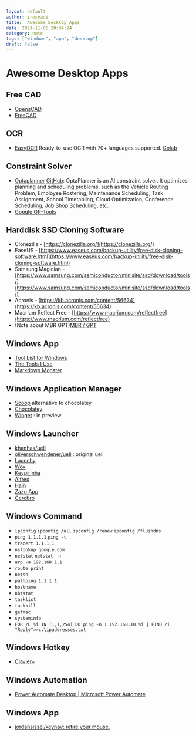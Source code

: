 ```yaml
---
layout: default
author: irosyadi
title:  Awesome Desktop Apps
date: 2021-11-05 20:34:24
category: note
tags: ["windows", "app", "desktop"]
draft: false
---
```


# Awesome Desktop Apps

## Free CAD
- [OpensCAD](https://www.openscad.org/)
- [FreeCAD](https://www.freecadweb.org/)

## OCR
- [EasyOCR](https://github.com/JaidedAI/EasyOCR) Ready-to-use OCR with 70+ languages supported. [Colab](https://colab.fan/easyocr)

## Constraint Solver
- [Optaplanner](https://www.optaplanner.org/) [GitHub](https://github.com/kiegroup/optaplanner): OptaPlanner is an AI constraint solver. It optimizes planning and scheduling problems, such as the Vehicle Routing Problem, Employee Rostering, Maintenance Scheduling, Task Assignment, School Timetabling, Cloud Optimization, Conference Scheduling, Job Shop Scheduling, etc.
- [Google OR-Tools](https://developers.google.com/optimization/)

## Harddisk SSD Cloning Software
- Clonezilla - [https://clonezilla.org/](https://clonezilla.org/)
- EaseUS - [https://www.easeus.com/backup-utility/free-disk-cloning-software.html](https://www.easeus.com/backup-utility/free-disk-cloning-software.html)
- Samsung Magician - [https://www.samsung.com/semiconductor/minisite/ssd/download/tools/](https://www.samsung.com/semiconductor/minisite/ssd/download/tools/)
- Acronis - [https://kb.acronis.com/content/56634](https://kb.acronis.com/content/56634)
- Macrium Reflect Free - [https://www.macrium.com/reflectfree](https://www.macrium.com/reflectfree)
- (Note about MBR GPT)[MBR / GPT](https://www.howtogeek.com/193669/whats-the-difference-between-gpt-and-mbr-when-partitioning-a-drive)

## Windows App
- [Tool List for Windows](https://www.hanselman.com/blog/scott-hanselmans-2021-ultimate-developer-and-power-users-tool-list-for-windows)
- [The Tools I Use](https://nickjanetakis.com/blog/the-tools-i-use)
- [Markdown Monster](https://markdownmonster.west-wind.com/)

## Windows Application Manager
- [Scoop](https://scoop.sh/) alternative to chocolatey
- [Chocolatey](https://chocolatey.org/)
- [Winget](https://docs.microsoft.com/en-us/windows/package-manager/winget/?WT.mc_id=-blog-scottha) : in preview

## Windows Launcher
- [khanhas/ueli](https://github.com/khanhas/ueli)
- [oliverschwendener/ueli](https://github.com/oliverschwendener/ueli) : original ueli
- [Launchy](https://www.launchy.net/)
- [Wox](https://github.com/Wox-launcher/Wox)
- [Keypirinha](http://keypirinha.com/)
- [Alfred](https://www.alfredapp.com/)
- [Hain](https://github.com/hainproject/hain)
- [Zazu App](http://zazuapp.org/)
- [Cerebro](https://cerebroapp.com/)

## Windows Command
- `ipconfig` `ipconfig /all` `ipconfig /renew` `ipconfig /flushdns`
- `ping 1.1.1.1` `ping -t`
- `tracert 1.1.1.1`
- `nslookup google.com`
- `netstat` `netstat -n`
- `arp -a 192.168.1.1`
- `route print`
- `netsh`
- `pathping 1.1.1.1`
- `hostname`
- `nbtstat`
- `tasklist`
- `taskkill`
- `getmac`
- `systeminfo`
- `FOR /L %i IN (1,1,254) DO ping -n 1 192.168.10.%i | FIND /i "Reply">>c:\ipaddresses.txt`

## Windows Hotkey
- [Clavier+](https://gryder.org/software/clavier-plus/?lang=en)

## Windows Automation
- [Power Automate Desktop | Microsoft Power Automate](https://flow.microsoft.com/en-us/desktop/)

## Windows App
* [jordansissel/keynav: retire your mouse.](https://github.com/jordansissel/keynav)
